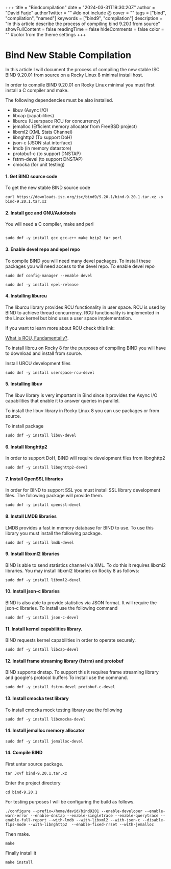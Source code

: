 +++
title = "Bindcompilation"
date = "2024-03-31T19:30:20Z"
author = "David Farje"
authorTwitter = "" #do not include @
cover = ""
tags = ["bind", "compilation", "named"]
keywords = ["bind9", "compilation"]
description = "In this article describe the process of compiling bind 9.20.1 from source"
showFullContent = false
readingTime = false
hideComments = false
color = "" #color from the theme settings
+++


# Bind New Stable Compilation
In this article I will document the process of compiling the new stable ISC BIND 9.20.01 from source on a Rocky Linux 8 minimal install host.

In order to compile BIND 9.20.01 on Rocky Linux minimal you must first install a C compiler and make.

The following dependencies must be also installed.

- libuv (Async I/O)
- libcap (capabilities)
- liburcu (Userspace RCU for concurrency)
- jemalloc (Efficient memory allocator from FreeBSD project)
- libxml2 (XML Stats Channel)
- libnghttp2 (To support DoH)
- json-c (JSON stat interface)
- lmdb (in memory datastore)
- protobuf-c (to support DNSTAP)
- fstrm-devel (to support DNSTAP)
- cmocka  (for unit testing)



#### 1. Get BIND source code

To get the new stable BIND source code 

```shell
curl https://downloads.isc.org/isc/bind9/9.20.1/bind-9.20.1.tar.xz -o bind-9.20.1.tar.xz
```

#### 2. Install gcc and GNU/Autotools

You will need a C compiler, make and perl


```shell

sudo dnf -y install gcc gcc-c++ make bzip2 tar perl

```

#### 3. Enable devel repo and epel repo

To compile BIND you will need many devel packages.  To install these packages you will need access to the devel repo.
To enable devel repo


```shell
sudo dnf config-manager --enable devel
```

```shell
sudo dnf -y install epel-release
```

#### 4. Installing liburcu

The liburcu library provides RCU functionality in user space.  RCU is used by BIND to achieve thread concurrency.  RCU functionality is implemented in the Linux kernel but bind uses a user space implementation.

If you want to learn more about RCU check this link:

[What is RCU, Fundamentally?](https://lwn.net/Articles/262464/).

To install librcu on Rocky 8 for the purposes of compiling BIND you will have to download and install from source.


Install URCU development files


```shell
sudo dnf -y install userspace-rcu-devel
```

#### 5. Installing libuv

The libuv library is very important in Bind since it provides the Async I/O capabilities that enable it to answer queries in parallel.

To install the libuv library in Rocky Linux 8 you can use packages or from source.

To install package

```shell
sudo dnf -y install libuv-devel
```

#### 6. Install libnghttp2

In order to support DoH, BIND will require development files from libnghttp2

```shell
sudo dnf -y install libnghttp2-devel
```


#### 7. Install OpenSSL libraries

In order for BIND to support SSL you must install SSL library development files.
The following package will provide them.


```shell
sudo dnf -y install openssl-devel
```

#### 8. Install LMDB libraries

LMDB provides a fast in memory database for BIND to use. To use this library you must
install the following package.


```shell
sudo dnf -y install lmdb-devel
```


#### 9. Install libxml2 libraries

BIND is able to send statistics channel via XML.  To do this it requires libxml2 libraries.
You may install libxml2 libraries on Rocky 8 as follows:

```shell
sudo dnf -y install libxml2-devel
```

#### 10. Install json-c libraries

BIND is also able to provide statistics via JSON format.  It will require the json-c libraries.
To install use the following command

```shell
sudo dnf -y install json-c-devel
```

#### 11. Install kernel capabilities library.

BIND requests kernel capabilities in order to operate securely.

```shell
sudo dnf -y install libcap-devel
```

#### 12. Install frame streaming library (fstrm) and protobuf

BIND supports dnstap.  To support this it requires frame streaming library and google's protocol buffers
To install use the command.

```shell
sudo dnf -y install fstrm-devel protobuf-c-devel
```

#### 13. Install cmocka test library

To install cmocka mock testing library use the following

```shell
sudo dnf -y install libcmocka-devel
```

#### 14. Install jemalloc memory allocator

```shell
sudo dnf -y install jemalloc-devel
```


#### 14. Compile BIND

First untar source package.

```shell
tar Jxvf bind-9.20.1.tar.xz
```

Enter the project directory

```shell
cd bind-9.20.1
```

For testing purposes I will be configuring the build as follows.

```shell
./configure --prefix=/home/david/bind9201 --enable-developer --enable-warn-error --enable-dnstap --enable-singletrace --enable-querytrace --enable-full-report --with-lmdb --with-libxml2 --with-json-c --disable-fips-mode --with-libnghttp2  --enable-fixed-rrset --with-jemalloc

```

Then make.

```shell
make
```

Finally install it

```shell
make install
```


